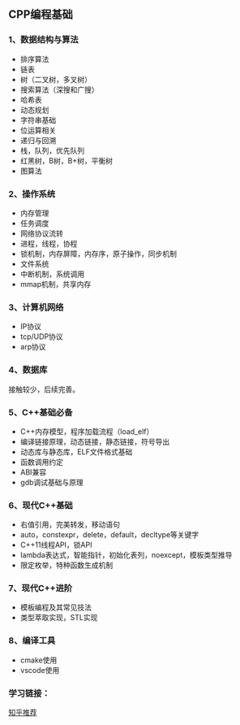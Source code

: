 ## CPP编程基础

### 1、数据结构与算法
- 排序算法
- 链表
- 树（二叉树，多叉树）
- 搜索算法（深搜和广搜）
- 哈希表
- 动态规划
- 字符串基础
- 位运算相关
- 递归与回溯
- 栈，队列，优先队列
- 红黑树，B树，B+树，平衡树
- 图算法

### 2、操作系统
- 内存管理
- 任务调度
- 网络协议流转
- 进程，线程，协程
- 锁机制，内存屏障，内存序，原子操作，同步机制
- 文件系统
- 中断机制，系统调用
- mmap机制，共享内存

### 3、计算机网络
- IP协议
- tcp/UDP协议
- arp协议

### 4、数据库
接触较少，后续完善。

### 5、C++基础必备
- C++内存模型，程序加载流程（load_elf）
- 编译链接原理，动态链接，静态链接，符号导出
- 动态库与静态库，ELF文件格式基础
- 函数调用约定
- ABI兼容
- gdb调试基础与原理

### 6、现代C++基础
- 右值引用，完美转发，移动语句
- auto，constexpr，delete，default，decltype等关键字
- C++11线程API，锁API
- lambda表达式，智能指针，初始化表列，noexcept，模板类型推导
- 限定枚举，特种函数生成机制

### 7、现代C++进阶
- 模板编程及其常见技法
- 类型萃取实现，STL实现

### 8、编译工具
- cmake使用
- vscode使用

### 学习链接：
[知乎推荐](https://zhuanlan.zhihu.com/p/548300959)  

